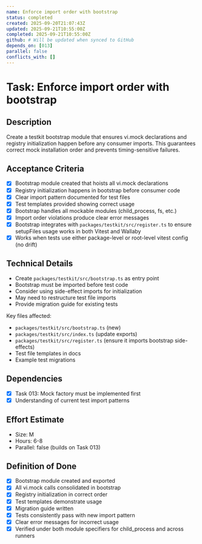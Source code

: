```yaml
---
name: Enforce import order with bootstrap
status: completed
created: 2025-09-20T21:07:43Z
updated: 2025-09-21T10:55:00Z
completed: 2025-09-21T10:55:00Z
github: # Will be updated when synced to GitHub
depends_on: [013]
parallel: false
conflicts_with: []
---
```


# Task: Enforce import order with bootstrap

## Description

Create a testkit bootstrap module that ensures vi.mock declarations and registry
initialization happen before any consumer imports. This guarantees correct mock
installation order and prevents timing-sensitive failures.

## Acceptance Criteria

- [x] Bootstrap module created that hoists all vi.mock declarations
- [x] Registry initialization happens in bootstrap before consumer code
- [x] Clear import pattern documented for test files
- [x] Test templates provided showing correct usage
- [x] Bootstrap handles all mockable modules (child_process, fs, etc.)
- [x] Import order violations produce clear error messages
- [x] Bootstrap integrates with `packages/testkit/src/register.ts` to ensure
      setupFiles usage works in both Vitest and Wallaby
- [x] Works when tests use either package-level or root-level vitest config (no
      drift)

## Technical Details

- Create `packages/testkit/src/bootstrap.ts` as entry point
- Bootstrap must be imported before test code
- Consider using side-effect imports for initialization
- May need to restructure test file imports
- Provide migration guide for existing tests

Key files affected:

- `packages/testkit/src/bootstrap.ts` (new)
- `packages/testkit/src/index.ts` (update exports)
- `packages/testkit/src/register.ts` (ensure it imports bootstrap side-effects)
- Test file templates in docs
- Example test migrations

## Dependencies

- [x] Task 013: Mock factory must be implemented first
- [x] Understanding of current test import patterns

## Effort Estimate

- Size: M
- Hours: 6-8
- Parallel: false (builds on Task 013)

## Definition of Done

- [x] Bootstrap module created and exported
- [x] All vi.mock calls consolidated in bootstrap
- [x] Registry initialization in correct order
- [x] Test templates demonstrate usage
- [x] Migration guide written
- [x] Tests consistently pass with new import pattern
- [x] Clear error messages for incorrect usage
- [x] Verified under both module specifiers for child_process and across runners
